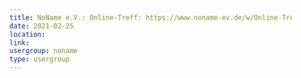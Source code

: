 ```yaml
---
title: NoName e.V.: Online-Treff: https://www.noname-ev.de/w/Online-Treff
date: 2021-02-25
location: 
link: 
usergroup: noname
type: usergroup
---
```

